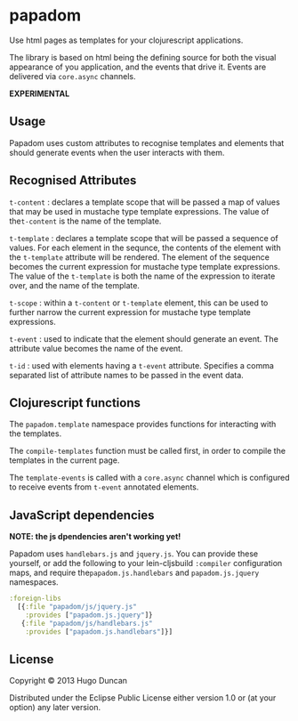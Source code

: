 # papadom

Use html pages as templates for your clojurescript applications.

The library is based on html being the defining source for both the visual
appearance of you application, and the events that drive it.  Events are
delivered via `core.async` channels.

**EXPERIMENTAL**

## Usage

Papadom uses custom attributes to recognise templates and elements that should
generate events when the user interacts with them.

## Recognised Attributes

`t-content`
: declares a template scope that will be passed a map of values that may be used
in mustache type template expressions.  The value of the`t-content` is the name
of the template.

`t-template`
: declares a template scope that will be passed a sequence of values.  For each
element in the sequnce, the contents of the element with the `t-template`
attribute will be rendered.  The element of the sequence becomes the current
expression for mustache type template expressions.  The value of the
`t-template` is both the name of the expression to iterate over, and the name
of the template.

`t-scope`
: within a `t-content` or `t-template` element, this can be used to further
narrow the current expression for mustache type template expressions.

`t-event`
: used to indicate that the element should generate an event.  The attribute
value becomes the name of the event.

`t-id`
: used with elements having a `t-event` attribute.  Specifies a comma
separated list of attribute names to be passed in the event data.

## Clojurescript functions

The `papadom.template` namespace provides functions for interacting with the
templates.

The `compile-templates` function must be called first, in order to compile the
templates in the current page.

The `template-events` is called with a `core.async` channel which is configured
to receive events from `t-event` annotated elements.

## JavaScript dependencies

**NOTE: the js dpendencies aren't working yet!**

Papadom uses `handlebars.js` and `jquery.js`.  You can provide these yourself,
or add the following to your lein-cljsbuild `:compiler` configuration maps, and
require the`papadom.js.handlebars` and `papadom.js.jquery` namespaces.

```clj
:foreign-libs
  [{:file "papadom/js/jquery.js"
    :provides ["papadom.js.jquery"]}
   {:file "papadom/js/handlebars.js"
    :provides ["papadom.js.handlebars"]}]
```

## License

Copyright © 2013 Hugo Duncan

Distributed under the Eclipse Public License either version 1.0 or (at
your option) any later version.

